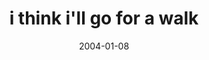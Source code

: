 ---
layout: base.njk
title : 'i think i&#39;ll go for a walk' 
view_title : 'i think i&#39;ll go for a walk' 
year : '2004' 
date : '2004-01-08' 
img_file : '/drawing/ithinkillgoforwalk.png' 
html_file : 'ithinkillgoforawalk' 
next_html : 'aaaaaaarrg.html' 
year_order : '5' 
permalink : "title/{{html_file}}.html"
---